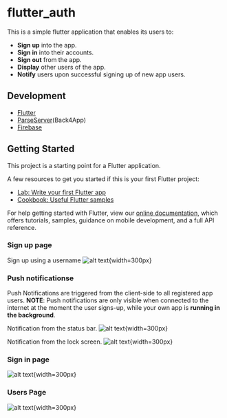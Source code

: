 # flutter_auth

This is a simple flutter application that enables its users to:
*   **Sign up** into the app.
*   **Sign in** into their accounts.
*   **Sign out** from the app.
*   **Display** other users of the app.
*   **Notify** users upon successful signing up of new app users.

## Development 
*   [Flutter](https://flutter.dev/)
*   [ParseServer](https://back4app.com/)(Back4App)
*   [Firebase](https://google.firebase.com/)


## Getting Started

This project is a starting point for a Flutter application.

A few resources to get you started if this is your first Flutter project:

- [Lab: Write your first Flutter app](https://flutter.dev/docs/get-started/codelab)
- [Cookbook: Useful Flutter samples](https://flutter.dev/docs/cookbook)

For help getting started with Flutter, view our
[online documentation](https://flutter.dev/docs), which offers tutorials,
samples, guidance on mobile development, and a full API reference.

### Sign up page
Sign up using a username
![alt text][sign_up_page]{width=300px}
### Push notificationse
Push Notifications are triggered from the client-side to all registered app users.
**NOTE**: Push notifications are only visible when connected to the internet at the moment the user signs-up, while your own app is **running in the background**.

Notification from the status bar.
![alt text][status_bar_push_notification]{width=300px}

Notification from the lock screen.
![alt text][lock_screen_push_notification]{width=300px}

### Sign in page
![alt text][sign_in_page]{width=300px}

### Users Page
![alt text][users_page]{width=300px}

[//]: # (Image References)
[sign_in_page]: ./assets/sign_in_page.png
[sign_up_page]: ./assets/sign_up_page.png
[users_page]: ./assets/users_page.png
[status_bar_push_notification]: ./assets/status_bar_push_notification.png
[lock_screen_push_notification]: ./assets/lock_screen_push_notification.png

